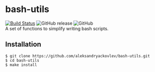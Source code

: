  # bash-utils
[![Build Status](https://travis-ci.org/aleksandryackovlev/bash-utils.svg?branch=master)](https://travis-ci.org/aleksandryackovlev/bash-utils) ![GitHub release](https://img.shields.io/github/release/aleksandryackovlev/bash-utils.svg) ![GitHub](https://img.shields.io/github/license/aleksandryackovlev/bash-utils.svg)  
A set of functions to simplify writing bash scripts.
  
  
## Installation
```shell
$ git clone https://github.com/aleksandryackovlev/bash-utils.git
$ cd bash-utils
$ make install
```
